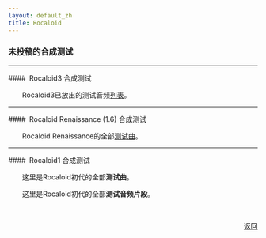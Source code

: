 ```yaml
---
layout: default_zh
title: Rocaloid
---
```


### 未投稿的合成测试

---

####&ensp;Rocaloid3 合成测试

&emsp;&emsp;Rocaloid3已放出的测试音频[列表](/sub/zh/posts-unposted/r3-unposted-list.html)。

---

####&ensp;Rocaloid Renaissance (1.6) 合成测试

&emsp;&emsp;Rocaloid Renaissance的全部[测试曲](/sub/zh/posts-unposted/r1.6-unposted-list.html)。

---

####&ensp;Rocaloid1 合成测试

&emsp;&emsp;这里是Rocaloid初代的全部**测试曲**。

&emsp;&emsp;这里是Rocaloid初代的全部**测试音频片段**。

<br />

<p align="right"><a href="/sub/zh/posts.html">返回</a></p>

